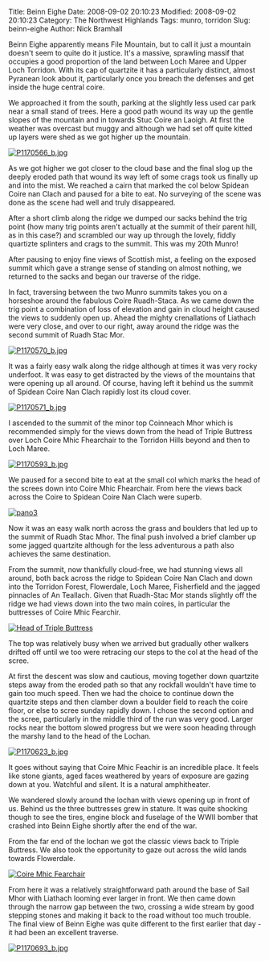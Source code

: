 Title: Beinn Eighe
Date: 2008-09-02 20:10:23
Modified: 2008-09-02 20:10:23
Category: The Northwest Highlands
Tags: munro, torridon
Slug: beinn-eighe
Author: Nick Bramhall

Beinn Eighe apparently means File Mountain, but to call it just a mountain doesn't seem to quite do it justice. It's a massive, sprawling massif that occupies a good proportion of the land between Loch Maree and Upper Loch Torridon. With its cap of quartzite it has a particularly distinct, almost Pyranean look about it, particularly once you breach the defenses and get inside the huge central coire.

<!--more-->

We approached it from the south, parking at the slightly less used car park near a small stand of trees. Here a good path wound its way up the gentle slopes of the mountain and in towards Stuc Coire an Laoigh. At first the weather was overcast but muggy and although we had set off quite kitted up layers were shed as we got higher up the mountain.

[![P1170566_b.jpg](http://farm4.static.flickr.com/3160/2836223590_937b36d063_b.jpg)](http://www.flickr.com/photos/53725815@N00/2836223590)

As we got higher we got closer to the cloud base and the final slog up the deeply eroded path that wound its way left of some crags took us finally up and into the mist. We reached a cairn that marked the col below Spidean Coire nan Clach and paused for a bite to eat. No surveying of the scene was done as the scene had well and truly disappeared.

After a short climb along the ridge we dumped our sacks behind the trig point (how many trig points aren't actually at the summit of their parent hill, as in this case?) and scrambled our way up through the lovely, fiddly quartizte splinters and crags to the summit. This was my 20th Munro! 

After pausing to enjoy fine views of Scottish mist, a feeling on the exposed summit which gave a strange sense of standing on almost nothing, we returned to the sacks and began our traverse of the ridge.

In fact, traversing between the two Munro summits takes you on a horseshoe around the fabulous Coire Ruadh-Staca. As we came down the trig point a combination of loss of elevation and gain in cloud height caused the views to suddenly open up. Ahead the mighty crenallations of Liathach were very close, and over to our right, away around the ridge was the second summit of Ruadh Stac Mor.

[![P1170570_b.jpg](http://farm4.static.flickr.com/3050/2836228750_cca11d8149_b.jpg)](http://www.flickr.com/photos/53725815@N00/2836228750)

It was a fairly easy walk along the ridge although at times it was very rocky underfoot. It was easy to get distracted by the views of the mountains that were opening up all around. Of course, having left it behind us the summit of Spidean Coire Nan Clach rapidly lost its cloud cover.

[![P1170571_b.jpg](http://farm4.static.flickr.com/3224/2836231920_e577f22f4b_b.jpg)](http://www.flickr.com/photos/53725815@N00/2836231920)

I ascended to the summit of the minor top Coinneach Mhor which is recommended simply for the views down from the head of Triple Buttress over Loch Coire Mhic Fhearchair to the Torridon Hills beyond and then to Loch Maree.

[![P1170593_b.jpg](http://farm4.static.flickr.com/3290/2836263524_ba45bb5c5c_b.jpg)](http://www.flickr.com/photos/53725815@N00/2836263524)

We paused for a second bite to eat at the small col which marks the head of the screes down into Coire Mhic Fhearchair. From here the views back across the Coire to Spidean Coire Nan Clach were superb.

[![pano3](http://farm4.static.flickr.com/3167/2856442461_5d2e15d0ba_b.jpg)](http://www.flickr.com/photos/53725815@N00/2856442461)

Now it was an easy walk north across the grass and boulders that led up to the summit of Ruadh Stac Mhor. The final push involved a brief clamber up some jagged quartzite although for the less adventurous a path also achieves the same destination.

From the summit, now thankfully cloud-free, we had stunning views all around, both back across the ridge to Spidean Coire Nan Clach and down into the Torridon Forest, Flowerdale, Loch Maree, Fisherfield and the jagged pinnacles of An Teallach. Given that Ruadh-Stac Mor stands slightly off the ridge we had views down into the two main coires, in particular the buttresses of Coire Mhic Fearchir.

[![Head of Triple Buttress](http://farm4.static.flickr.com/3099/2857277526_91e18b3936_b.jpg)](http://www.flickr.com/photos/53725815@N00/2857277526)

The top was relatively busy when we arrived but gradually other walkers drifted off until we too were retracing our steps to the col at the head of the scree.

At first the descent was slow and cautious, moving together down quartzite steps away from the eroded path so that any rockfall wouldn't have time to gain too much speed. Then we had the choice to continue down the quartzite steps and then clamber down a boulder field to reach the coire floor, or else to scree sunday rapidly down. I chose the second option and the scree, particularly in the middle third of the run was very good. Larger rocks near the bottom slowed progress but we were soon heading through the marshy land to the head of the Lochan.

[![P1170623_b.jpg](http://farm4.static.flickr.com/3126/2836306530_778d9d68f8_b.jpg)](http://www.flickr.com/photos/53725815@N00/2836306530)

It goes without saying that Coire Mhic Feachir is an incredible place. It feels like stone giants, aged faces weathered by years of exposure are gazing down at you. Watchful and silent. It is a natural amphitheater.

We wandered slowly around the lochan with views opening up in front of us. Behind us the three buttresses grew in stature. It was quite shocking though to see the tires, engine block and fuselage of the WWII bomber that crashed into Beinn Eighe shortly after the end of the war.

From the far end of the lochan we got the classic views back to Triple Buttress. We also took the opportunity to gaze out across the wild lands towards Flowerdale.

[![Coire Mhic Fearchair](http://farm4.static.flickr.com/3172/2836338752_7f4b9be655_b.jpg)](http://www.flickr.com/photos/53725815@N00/2836338752)

From here it was a relatively straightforward path around the base of Sail Mhor with Liathach looming ever larger in front. We then came down through the narrow gap between the two, crossing a wide stream by good stepping stones and making it back to the road without too much trouble. The final view of Beinn Eighe was quite different to the first earlier that day - it had been an excellent traverse.

[![P1170693_b.jpg](http://farm4.static.flickr.com/3263/2835553395_e7eef6d008_b.jpg)](http://www.flickr.com/photos/53725815@N00/2835553395)



